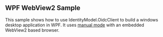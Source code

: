## WPF WebView2 Sample
This sample shows how to use IdentityModel.OidcClient to build a windows desktop
application in WPF. It uses [manual
mode](https://identitymodel.readthedocs.io/en/latest/native/manual.html) with an embedded
WebView2 based browser.
